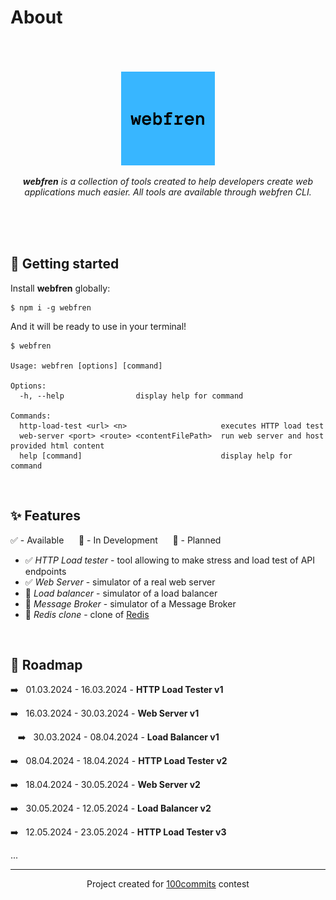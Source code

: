 # About

<br>
<br>
<br>
<div align="center">
  <img src="https://raw.githubusercontent.com/brtlmiej/webfren/master/assets/webfren.png" width="150">
  <p>
    <i><b>webfren</b> is a collection of tools created to help developers create web applications much easier. All tools are available through webfren CLI.</i>
  <p>
</div>
<br>
<br>
<br>

## 🚀 Getting started

Install __webfren__ globally:

```text
$ npm i -g webfren
```

And it will be ready to use in your terminal!

```text
$ webfren

Usage: webfren [options] [command]

Options:
  -h, --help                display help for command

Commands:
  http-load-test <url> <n>                     executes HTTP load test
  web-server <port> <route> <contentFilePath>  run web server and host provided html content
  help [command]                               display help for command
```

<br>

## ✨ Features

✅ - Available &nbsp;&nbsp;&nbsp;&nbsp; 🔄 - In Development &nbsp;&nbsp;&nbsp;&nbsp; 📝 - Planned

- ✅ _HTTP Load tester_ - tool allowing to make stress and load test of API endpoints
- ✅ _Web Server_ - simulator of a real web server
- 🔄 _Load balancer_ - simulator of a load balancer
- 📝 _Message Broker_ - simulator of a Message Broker
- 📝 _Redis clone_ - clone of [Redis](https://redis.io/)

<br>

## 🚧 Roadmap

➡️&nbsp;&nbsp;&nbsp;01.03.2024 - 16.03.2024 - __HTTP Load Tester v1__

➡️&nbsp;&nbsp;&nbsp;16.03.2024 - 30.03.2024 - __Web Server v1__

&nbsp;&nbsp;&nbsp;➡️&nbsp;&nbsp;&nbsp;30.03.2024 - 08.04.2024 - __Load Balancer v1__

➡️&nbsp;&nbsp;&nbsp;08.04.2024 - 18.04.2024 - __HTTP Load Tester v2__

➡️&nbsp;&nbsp;&nbsp;18.04.2024 - 30.05.2024 - __Web Server v2__

➡️&nbsp;&nbsp;&nbsp;30.05.2024 - 12.05.2024 - __Load Balancer v2__

➡️&nbsp;&nbsp;&nbsp;12.05.2024 - 23.05.2024 - __HTTP Load Tester v3__

...

<hr>

<div align="center">Project created for <a href="https://100commitow.pl/" target="_blank">100commits</a> contest</div>
